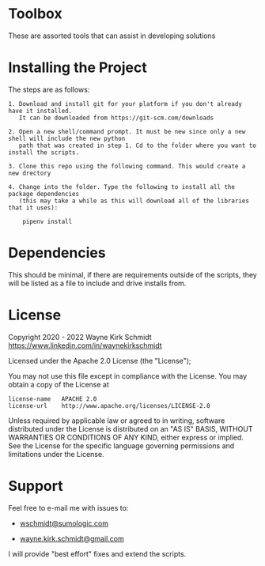 Toolbox
=======

These are assorted tools that can assist in developing solutions

Installing the Project
======================

The steps are as follows: 

    1. Download and install git for your platform if you don't already have it installed.
       It can be downloaded from https://git-scm.com/downloads
    
    2. Open a new shell/command prompt. It must be new since only a new shell will include the new python 
       path that was created in step 1. Cd to the folder where you want to install the scripts.
    
    3. Clone this repo using the following command. This would create a new drectory
    
    4. Change into the folder. Type the following to install all the package dependencies 
       (this may take a while as this will download all of the libraries that it uses):

        pipenv install
        
Dependencies
============

This should be minimal, if there are requirements outside of the scripts, 
they will be listed as a file to include and drive installs from.

License
=======

Copyright 2020 - 2022 Wayne Kirk Schmidt
https://www.linkedin.com/in/waynekirkschmidt

Licensed under the Apache 2.0 License (the "License");

You may not use this file except in compliance with the License.
You may obtain a copy of the License at

    license-name   APACHE 2.0
    license-url    http://www.apache.org/licenses/LICENSE-2.0

Unless required by applicable law or agreed to in writing, software
distributed under the License is distributed on an "AS IS" BASIS,
WITHOUT WARRANTIES OR CONDITIONS OF ANY KIND, either express or implied.
See the License for the specific language governing permissions and
limitations under the License.

Support
=======

Feel free to e-mail me with issues to: 

+   wschmidt@sumologic.com

+   wayne.kirk.schmidt@gmail.com

I will provide "best effort" fixes and extend the scripts.
